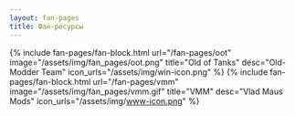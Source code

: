 ```yaml
---
layout: fan-pages
title: Фан-ресурсы
---
```


{% include fan-pages/fan-block.html url="/fan-pages/oot" image="/assets/img/fan_pages/oot.png" title="Old of Tanks" desc="Old-Modder Team" icon_urls="/assets/img/win-icon.png" %}
{% include fan-pages/fan-block.html url="/fan-pages/vmm" image="/assets/img/fan_pages/vmm.gif" title="VMM" desc="Vlad Maus Mods" icon_urls="/assets/img/www-icon.png" %}